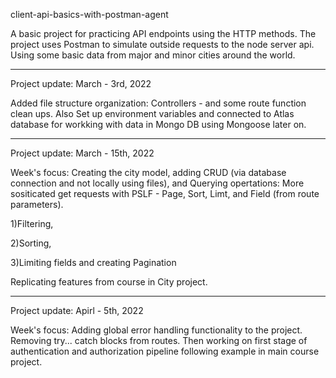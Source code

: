 client-api-basics-with-postman-agent

A basic project for practicing API endpoints using the HTTP methods. The project uses Postman to simulate outside requests to the node server api. Using some basic data from major and minor cities around the world.

---------------------------------------------------------------------

Project update: March - 3rd, 2022

Added file structure organization: Controllers - and some
route function clean ups. Also Set up environment variables and connected to Atlas database for workking with data in Mongo DB using Mongoose later on.

---------------------------------------------------------------------

Project update: March - 15th, 2022

Week's focus: Creating the city model, adding CRUD (via database connection and not locally using files), and Querying opertations: More sositicated get requests with PSLF - Page, Sort, Limt, and Field (from route parameters).

1)Filtering,

2)Sorting,

3)Limiting fields and creating Pagination

Replicating features from course in City project.

---------------------------------------------------------------------

Project update: Apirl - 5th, 2022

Week's focus: Adding global error handling functionality to the project. Removing try... catch blocks from routes. Then working on first stage of authentication and authorization pipeline following example in main course project.

